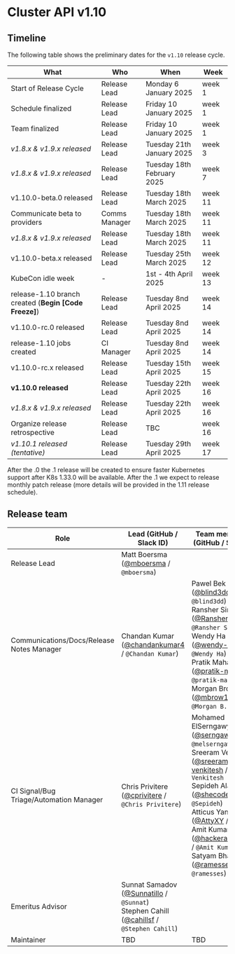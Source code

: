 # Cluster API v1.10

## Timeline

The following table shows the preliminary dates for the `v1.10` release cycle.

| **What**                                             | **Who**      | **When**                    | **Week** |
|------------------------------------------------------|--------------|-----------------------------|----------|
| Start of Release Cycle                               | Release Lead | Monday 6 January 2025       | week 1   |
| Schedule finalized                                   | Release Lead | Friday 10 January 2025      | week 1   |
| Team finalized                                       | Release Lead | Friday 10 January 2025      | week 1   |
| *v1.8.x & v1.9.x released*                           | Release Lead | Tuesday 21th January 2025   | week 3   |
| *v1.8.x & v1.9.x released*                           | Release Lead | Tuesday 18th February 2025  | week 7   |
| v1.10.0-beta.0 released                              | Release Lead | Tuesday 18th March 2025     | week 11  |
| Communicate beta to providers                        | Comms Manager| Tuesday 18th March 2025     | week 11  |
| *v1.8.x & v1.9.x released*                           | Release Lead | Tuesday 18th March 2025     | week 11  |
| v1.10.0-beta.x released                              | Release Lead | Tuesday 25th March 2025     | week 12  |
| KubeCon idle week                                    |      -       | 1st - 4th April 2025        | week 13  |
| release-1.10 branch created (**Begin [Code Freeze]**)| Release Lead | Tuesday 8nd April 2025      | week 14  |
| v1.10.0-rc.0 released                                | Release Lead | Tuesday 8nd April 2025      | week 14  |
| release-1.10 jobs created                            | CI Manager   | Tuesday 8nd April 2025      | week 14  |
| v1.10.0-rc.x released                                | Release Lead | Tuesday 15th April 2025     | week 15  |
| **v1.10.0 released**                                 | Release Lead | Tuesday 22th April 2025     | week 16  |
| *v1.8.x & v1.9.x released*                           | Release Lead | Tuesday 22th April 2025     | week 16  |
| Organize release retrospective                       | Release Lead | TBC                         | week 16  |
| *v1.10.1 released (tentative)*                       | Release Lead | Tuesday 29th April 2025     | week 17  |

After the .0 the .1 release will be created to ensure faster Kubernetes support after K8s 1.33.0 will be available. After the .1 we expect to release monthly patch release (more details will be provided in the 1.11 release schedule).

## Release team

| **Role**                                  | **Lead** (**GitHub / Slack ID**)                                                      | **Team member(s) (GitHub / Slack ID)** |
|-------------------------------------------|-------------------------------------------------------------------------------------------|----------------------------------------|
| Release Lead                              | Matt Boersma ([@mboersma](https://github.com/mboersma) / `@mboersma`) | |
| Communications/Docs/Release Notes Manager | Chandan Kumar ([@chandankumar4](https://github.com/chandankumar4) / `@Chandan Kumar`) |  Pawel Bek ([@blind3dd](https://github.com/blind3dd) / `@blind3dd`) <br> Ransher Singh ([@RansherSingh](https://github.com/RansherSingh) / `@Ransher Singh`) <br> Wendy Ha ([@wendy-ha18](https://github.com/wendy-ha18) / `@Wendy Ha`) <br> Pratik Mahalle ([@pratik-mahalle](https://github.com/pratik-mahalle) / `@pratik-mahalle`) <br> Morgan Brown ([@mbrow137](https://github.com/mbrow137) / `@Morgan B.`) |
| CI Signal/Bug Triage/Automation Manager   | Chris Privitere ([@cprivitere](https://github.com/cprivitere) / `@Chris Privitere`) | Mohamed ElSerngawy ([@serngawy](https://github.com/serngawy) / `@melserngawy`) <br> Sreeram Venkitesh ([@sreeram-venkitesh](https://github.com/sreeram-venkitesh) / `@Sreeram Venkitesh` <br> Sepideh Alavi ([@shecodesmagic](https://github.com/shecodesmagic) / `@Sepideh`) <br> Atticus Yang ([@AttyXY](https://github.com/AttyXY) / `@Atty`) <br> Amit Kumar ([@hackeramitkumar](https://github.com/hackeramitkumar) / `@Amit Kumar`) <br> Satyam Bhardwaj ([@ramessesii2](https://github.com/ramessesii2) / `@ramesses`) |
| Emeritus Advisor                          | Sunnat Samadov ([@Sunnatillo](https://github.com/Sunnatillo) / `@Sunnat`) <br> Stephen Cahill ([@cahillsf](https://github.com/cahillsf) / `@Stephen Cahill`) | |
| Maintainer                                | TBD | TBD                                    |
